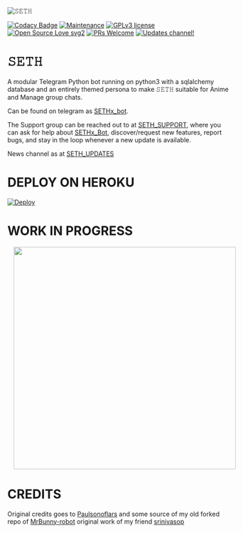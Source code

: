 ![𝚂𝙴𝚃𝙷](https://telegra.ph/file/79e6328aa21d374c25cf2.jpg)

[![Codacy Badge](https://api.codacy.com/project/badge/Grade/6141417ceaf84545bab6bd671503df51)](https://github.com/nub-sir/sethx-bot)  [![Maintenance](https://img.shields.io/badge/Maintained%3F-yes-green.svg)](https://GitHub.com/nub-sir/sethx-bot/graphs/commit-activity) [![GPLv3 license](https://img.shields.io/badge/License-GPLv3-blue.svg)](https://perso.crans.org/besson/LICENSE.html) [![Open Source Love svg2](https://badges.frapsoft.com/os/v2/open-source.svg?v=103)](https://github.com/ellerbrock/open-source-badges/) [![PRs Welcome](https://img.shields.io/badge/PRs-welcome-brightgreen.svg?style=flat-square)](https://makeapullrequest.com) [![Updates channel!](https://img.shields.io/badge/Join%20Channel-!-red)](https://t.me/SETH_UPDATES)

# 𝚂𝙴𝚃𝙷
A modular Telegram Python bot running on python3 with a sqlalchemy database and an entirely themed persona to make 𝚂𝙴𝚃𝙷 suitable for Anime and Manage group chats. 

Can be found on telegram as [SETHx_bot](https://t.me/sethx_bot).

The Support group can be reached out to at [SETH_SUPPORT](https://t.me/SETH_SUPPORT), where you can ask for help about [SETHx_Bot](https://t.me/sethx_bot), discover/request new features, report bugs, and stay in the loop whenever a new update is available. 

News channel as at [SETH_UPDATES](https://t.me/SETH_UPDATES) 
# DEPLOY ON HEROKU 
[![Deploy](https://www.herokucdn.com/deploy/button.svg)](https://heroku.com/deploy?template=https://github.com/nub-sir/sethx-bot.git)
# WORK IN PROGRESS 
<a href="https://telegra.ph/file/79e6328aa21d374c25cf2.jpg" imageanchor="1" style="margin-left: 1em; margin-right: 1em;"><img border="0" data-original-height="200" data-original-width="200" height="" src="https://telegra.ph/file/79e6328aa21d374c25cf2.jpg" width="500" /></a></div>

# CREDITS

Original credits goes to [Paulsonoflars](https://github.com/PaulSonOfLars) 
and some source of my old forked repo of [MrBunny-robot](https://github.com/nub-sir/MrBunny-robot) original work of my friend [srinivasop](https://github.com/srinivasop)
